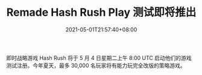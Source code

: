 ﻿---
title: "Remade Hash Rush Play 测试即将推出"
date: 2021-05-01T21:57:40+08:00
lastmod: 2021-05-01T16:45:40+08:00
draft: false
authors: ["Weary"]
description: "即时战略游戏 Hash Rush 将于 5 月 4 日星期二上午 8:00 UTC 启动他们的游戏测试注册。今年夏天，最多 30,000 名玩家将有能力玩完全改版的策略游戏。"
featuredImage: "remade-hash-rush-play-test-coming-soon.png"
tags: ["Virtual World","虚拟世界","Play to Earn"]
categories: ["news"]
news: ["虚拟世界"]
weight: 
lightgallery: true
pinned: false
recommend: false
recommend1: false
---

即时战略游戏 Hash Rush 将于 5 月 4 日星期二上午 8:00 UTC 启动他们的游戏测试注册。今年夏天，最多 30,000 名玩家将有能力玩完全改版的策略游戏。

<!--more-->

